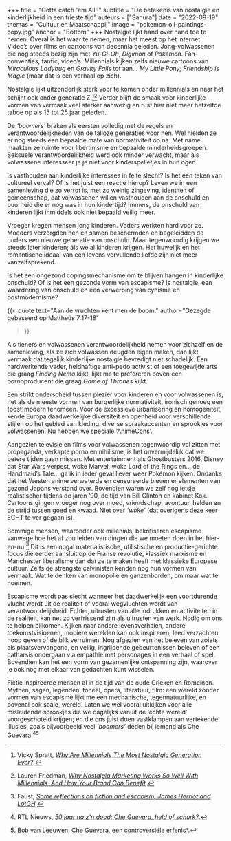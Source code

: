 +++
title = "Gotta catch 'em All!!"
subtitle = "De betekenis van nostalgie en kinderlijkheid in een trieste tijd"
auteurs = ["Sanura"]
date = "2022-09-19"
themas = "Cultuur en Maatschappij"
image = "pokemon-oil-paintings-copy.jpg"
anchor = "Bottom"
+++
Nostalgie lijkt hand over hand toe te nemen. Overal is het waar te nemen, maar het meest op het internet. Video’s over films en cartoons van decennia geleden. Jong-volwassenen die nog steeds bezig zijn met *Yu-Gi-Oh*, *Digimon* of *Pokémon*. Fan-conventies, fanfic, video’s. Millennials kijken zelfs nieuwe cartoons van *Miraculous Ladybug* en *Gravity Falls* tot aan… *My Little Pony; Friendship is Magic* (maar dat is een verhaal op zich). 

Nostalgie lijkt uitzonderlijk sterk voor te komen onder millennials en naar het schijnt ook onder generatie Z.[^1][^2] Verder blijft de smaak voor kinderlijke vormen van vermaak veel sterker aanwezig en rust hier niet meer hetzelfde taboe op als 15 tot 25 jaar geleden.

De *‘boomers’* braken als eersten volledig met de regels en verantwoordelijkheden van de talloze generaties voor hen. Wel hielden ze er nog steeds een bepaalde mate van normativiteit op na. Met name maakten ze ruimte voor libertinisme en bepaalde minderheidsgroepen. Seksuele verantwoordelijkheid werd ook minder verwacht, maar als volwassene interesseer je je niet voor kinderspelletjes in hun ogen.

Is vasthouden aan kinderlijke interesses in feite slecht? Is het een teken van cultureel verval? Of is het juist een reactie hierop? Leven we in een samenleving die zo verrot is, met zo weinig zingeving, identiteit of gemeenschap, dat volwassenen willen vasthouden aan de onschuld en puurheid die er nog was in hun kindertijd? Immers, de onschuld van kinderen lijkt inmiddels ook niet bepaald veilig meer.

Vroeger kregen mensen jong kinderen. Vaders werkten hard voor ze. Moeders verzorgden hen en samen beschermden en begeleidden de ouders een nieuwe generatie van onschuld. Maar tegenwoordig krijgen we steeds later kinderen; áls we al kinderen krijgen. Het huwelijk en het romantische ideaal van een levens vervullende liefde zijn niet meer vanzelfsprekend.

Is het een ongezond copingsmechanisme om te blijven hangen in kinderlijke onschuld? Of is het een gezonde vorm van escapisme? Is nostalgie, een waardering van onschuld en een verwerping van cynisme en postmodernisme?

{{< quote
	text="Aan de vruchten kent men de boom."
	author="Gezegde gebaseerd op Mattheüs 7:17-18"
>}}

Als tieners en volwassenen verantwoordelijkheid nemen voor zichzelf en de samenleving, als ze zich volwassen deugden eigen maken, dan lijkt vermaak dat tegelijk kinderlijke nostalgie bevredigt niet schadelijk. 
Een hardwerkende vader, heldhaftige anti-pedo activist of een toegewijde arts die graag *Finding Nemo* kijkt, lijkt me te prefereren boven een pornoproducent die graag *Game of Thrones* kijkt. 

Een strikt onderscheid tussen plezier voor kinderen en voor volwassenen is, net als de meeste vormen van burgerlijke normativiteit, ironisch genoeg een (post)modern fenomeen. Vóór de excessieve urbanisering en homogeniteit, kende Europa daadwerkelijke diversiteit en openheid voor verschillende stijlen op het gebied van kleding, diverse spraakaccenten en sprookjes voor volwassenen. Nu hebben we speciale ‘AnimeCons’. 

Aangezien televisie en films voor volwassenen tegenwoordig vol zitten met propaganda, verkapte porno en nihilisme, is het onvermijdelijk dat we betere tijden gaan missen. Met entertainment als Ghostbusters 2016, Disney dat Star Wars verpest, woke Marvel, woke Lord of the Rings en… de Handmaid’s Tale… ga ik in ieder geval liever weer Pokémon kijken. Ondanks dat het Westen anime verwaterde en censureerde bleven er elementen van gezond Japans verstand over. Bovendien waren we zelf nog ietsje realistischer tijdens de jaren ‘90, de tijd van Bill Clinton en kabinet Kok. Cartoons gingen vroeger nog over moed, vriendschap, avontuur, helden en de strijd tussen goed en kwaad. Niet over *‘woke’* (dat overigens deze keer ECHT te ver gegaan is).

Sommige mensen, waaronder ook millenials, bekritiseren escapisme vanwege hoe het af zou leiden van dingen die we moeten doen in het hier-en-nu.[^3] Dit is een nogal materialistische, utilistische en productie-gerichte focus die eerder aansluit op de Franse revolutie, klassiek marxisme en Manchester liberalisme dan dat ze te maken heeft met klassieke Europese cultuur. Zelfs de strengste calvinisten kenden nog hun vormen van vermaak. Wat te denken van monopolie en ganzenborden, om maar wat te noemen.

Escapisme wordt pas slecht wanneer het daadwerkelijk een voortdurende vlucht wordt uit de realiteit of vooral wegvluchten wordt van verantwoordelijkheid. Echter, uitrusten van alle indrukken en activiteiten in de realiteit, kan net zo verfrissend zijn als uitrusten van werk. Nodig om ons te helpen bijkomen. Kijken naar andere levensverhalen, andere toekomstvisioenen, mooiere werelden kan ook inspireren, leed verzachten, hoop geven of de blik verruimen. Nog afgezien van het beleven van zoiets als plaatsvervangend, en veilig, ingrijpende gebeurtenissen beleven of een catharsis ondergaan via empathie met personages in een verhaal of spel. Bovendien kan het een vorm van gezamenlijke ontspanning zijn, waarover je ook nog met elkaar van gedachten kunt wisselen.

Fictie inspireerde mensen al in de tijd van de oude Grieken en Romeinen. Mythen, sagen, legenden, toneel, opera, literatuur, film: een wereld zonder vormen van escapisme lijkt me een mechanische, tegennatuurlijke, en bovenal ook saaie, wereld. 
Laten we wel vooral uitkijken voor alle misleidende sprookjes die we dagelijks vanuit de ‘echte wereld’ voorgeschoteld krijgen; en die ons juist doen vastklampen aan vertekende illusies, zoals bijvoorbeeld veel *‘boomers’* deden bij iemand als Che Guevara.[^4][^5]

[^1]: Vicky Spratt, *[Why Are Millennials The Most Nostalgic Generation Ever?](https://graziadaily.co.uk/life/opinion/millennials-nostalgic-generation-ever/)*.
[^2]: Lauren Friedman, *[Why Nostalgia Marketing Works So Well With Millennials, And How Your Brand Can Benefit](https://www.forbes.com/sites/laurenfriedman/2016/08/02/why-nostalgia-marketing-works-so-well-with-millennials-and-how-your-brand-can-benefit/)*.
[^3]: Faust, *[Some reflections on fiction and escapism, James Herriot and LotGH](https://www.youtube.com/watch?v=yG0ecqWqj6Q)*.
[^4]: RTL Nieuws, *[50 jaar na z'n dood: Che Guevara, held of schurk?](https://www.rtlnieuws.nl/buitenland/artikel/3690651/50-jaar-na-zn-dood-che-guevara-held-schurk)*.
[^5]: Bob van Leeuwen, [Che Guevara, een controversiële erfenis](https://studenttheses.uu.nl/bitstream/handle/20.500.12932/6789/Herschrijving%20Che%20Guevara%20Bob%20van%20Leeuwen%20Masterscriptie%20IBEM%20Bob%20de%20Graaff.pdf?sequence=1&isAllowed=y)*.